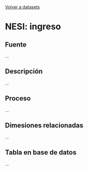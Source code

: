[Volver a datasets](../datasets.md)

# NESI: ingreso

## Fuente
...

## Descripción
...

## Proceso
...

## Dimesiones relacionadas
...

## Tabla en base de datos
...


